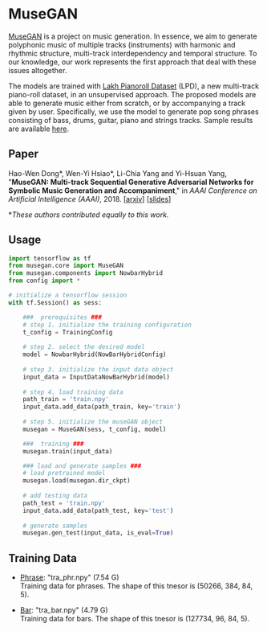 MuseGAN
=======

[MuseGAN](https://salu133445.github.io/musegan/) is a project on music generation.
In essence, we aim to generate polyphonic music of multiple tracks (instruments) with harmonic and rhythmic structure, multi-track interdependency and temporal structure.
To our knowledge, our work represents the first approach that deal with these issues altogether.

The models are trained with [Lakh Pianoroll Dataset](https://salu133445.github.io/musegan/dataset) (LPD), a new multi-track piano-roll dataset, in an unsupervised approach.
The proposed models are able to generate music either from scratch, or by accompanying a track given by user.
Specifically, we use the model to generate pop song phrases consisting of bass, drums, guitar, piano and strings tracks.
Sample results are available [here](https://salu133445.github.io/musegan/results).

Paper
-----

Hao-Wen Dong\*, Wen-Yi Hsiao\*, Li-Chia Yang and Yi-Hsuan Yang, "**MuseGAN: Multi-track Sequential Generative Adversarial Networks for Symbolic Music Generation and Accompaniment**," in *AAAI Conference on Artificial Intelligence (AAAI)*, 2018.
[[arxiv](http://arxiv.org/abs/1709.06298)]
[[slides](https://github.com/salu133445/musegan/blob/master/docs/pdf/musegan-aaai2018-slides.pdf)]

\**These authors contributed equally to this work.*

Usage
-----

```python
import tensorflow as tf
from musegan.core import MuseGAN
from musegan.components import NowbarHybrid
from config import *

# initialize a tensorflow session
with tf.Session() as sess:

    ###  prerequisites ###
    # step 1. initialize the training configuration
    t_config = TrainingConfig
    
    # step 2. select the desired model
    model = NowbarHybrid(NowBarHybridConfig)
    
    # step 3. initialize the input data object
    input_data = InputDataNowBarHybrid(model)
    
    # step 4. load training data
    path_train = 'train.npy'
    input_data.add_data(path_train, key='train')
    
    # step 5. initialize the museGAN object
    musegan = MuseGAN(sess, t_config, model)

    ###  training ###
    musegan.train(input_data)

    ### load and generate samples ###
    # load pretrained model
    musegan.load(musegan.dir_ckpt)
    
    # add testing data
    path_test = 'train.npy'
    input_data.add_data(path_test, key='test')
    
    # generate samples
    musegan.gen_test(input_data, is_eval=True)
```
Training Data
--------------------------
 * [Phrase](https://drive.google.com/file/d/1-bQCO6ZxpIgdMM7zXhNJViovHjtBKXde/view): "tra_phr.npy" (7.54 G)   
 Training data for phrases. The shape of this tnesor is (50266, 384, 84, 5). 
 
 * [Bar](https://drive.google.com/file/d/1Xxj6WU82fcgY9UtBpXJGOspoUkMu58xC/view?usp=sharing): "tra_bar.npy" (4.79 G)    
 Training data for bars. The shape of this tnesor is (127734, 96, 84, 5). 
 
<!-- 
Latent Space Interpolation
--------------------------
--!>
<!-- 
![image](https://github.com/salu133445/musegan/blob/master/docs/figs/train.gif)
--!>

